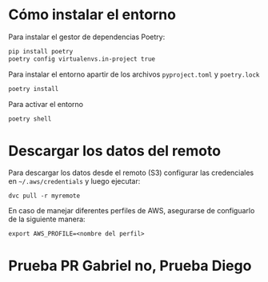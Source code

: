 
# Cómo instalar el entorno

Para instalar el gestor de dependencias Poetry:
```bash
pip install poetry
poetry config virtualenvs.in-project true
```

Para instalar el entorno apartir de los archivos `pyproject.toml` y `poetry.lock`
```bash
poetry install
```

Para activar el entorno
```bash
poetry shell
```

# Descargar los datos del remoto

Para descargar los datos desde el remoto (S3) configurar las credenciales en `~/.aws/credentials` y luego ejecutar:
```
dvc pull -r myremote
```
En caso de manejar diferentes perfiles de AWS, asegurarse de configuarlo de la siguiente manera:
```
export AWS_PROFILE=<nombre del perfil>
```


# Prueba PR Gabriel no, Prueba Diego
